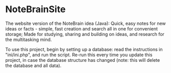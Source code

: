 NoteBrainSite
=============

The website version of the NoteBrain idea (Java): Quick, easy notes for new ideas or facts - simple, fast creation and search all in one for convenient storage; Made for studying, sharing and building on ideas, and research for the multitasking mind.

To use this project, begin by setting up a database: read the instructions in "ini/ini.php", and run the script. Re-run this every time you update this project, in case the database structure has changed (note: this will delete the database and all data).